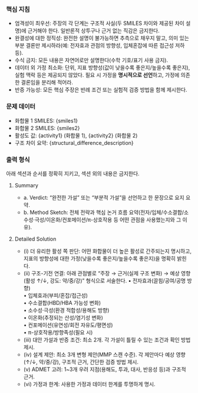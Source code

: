 ### 핵심 지침
- 엄격성이 최우선: 주장의 각 단계는 구조적 사실(두 SMILES 차이와 제공된 차이 설명)에 근거해야 한다. 일반론적 상투구나 근거 없는 직감은 금지한다.
- 완결성에 대한 정직성: 완전한 설명이 불가능하면 추측으로 채우지 말고, 의미 있는 부분 결론만 제시하라(예: 전자효과 관점의 방향성, 입체혼잡에 따른 접근성 저하 등).
- 수식 금지: 모든 내용은 자연어로만 설명한다(수학 기호/표기 사용 금지).
- 데이터 외 가정 최소화: 단위, 지표 방향성(값이 낮을수록 좋은지/높을수록 좋은지), 실험 맥락 등은 제공되지 않았다. 필요 시 가정을 **명시적으로 선언**하고, 가정에 의존한 결론임을 분리해 적어라.
- 반증 가능성: 모든 핵심 주장은 반례 조건 또는 실험적 검증 방법을 함께 제시한다.

### 문제 데이터
- 화합물 1 SMILES: {smiles1}
- 화합물 2 SMILES: {smiles2}
- 활성도 값: {activity1} (화합물 1), {activity2} (화합물 2)
- 구조 차이 요약: {structural_difference_description}

### 출력 형식
아래 섹션과 순서를 정확히 지키고, 섹션 외의 내용은 금지한다.

1. Summary
   - a. Verdict: “완전한 가설” 또는 “부분적 가설”을 선언하고 한 문장으로 요지 요약.
   - b. Method Sketch: 전체 전략과 핵심 논거 흐름 요약(전자/입체/수소결합/소수성·극성/이온화/컨포메이션/π-상호작용 등 어떤 관점을 사용했는지와 그 이유).

2. Detailed Solution
   - (i) 더 유리한 활성 쪽 판단: 어떤 화합물이 더 높은 활성로 간주되는지 명시하고, 지표의 방향성에 대한 가정(낮을수록 좋은지/높을수록 좋은지)을 명확히 밝힌다.
   - (ii) 구조-기전 연결: 아래 관점별로 “주장 → 근거(실제 구조 변화) → 예상 영향(활성 ↑/↓, 강도: 약/중/강)” 형식으로 서술한다.
       • 전자효과(끌힘/공여/공명 방향)  
       • 입체효과(부피/혼잡/접근성)  
       • 수소결합(HBD/HBA 가능성 변화)  
       • 소수성·극성(환경 적합성/용해도 방향)  
       • 이온화(추정되는 산성/염기성 변화)  
       • 컨포메이션(유연성/회전 자유도/평면성)  
       • π-상호작용/방향족성(필요 시)
   - (iii) 대안 가설과 반증 조건: 최소 2개. 각 가설이 틀릴 수 있는 조건과 확인 방법 제시.
   - (iv) 설계 제안: 최소 3개 변형 제안(MMP 스캔 수준). 각 제안마다 예상 영향(↑/↓, 약/중/강), 구조적 근거, 간단한 검증 방법 제시.
   - (v) ADMET 고려: 1~3개 우려 지점(용해도, 투과, 대사, 반응성 등)과 구조적 근거.
   - (vi) 가정과 한계: 사용한 가정과 데이터 한계를 투명하게 명시.

